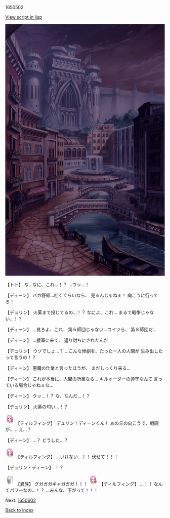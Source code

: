 1650502

[View script in lisp](../scripts/1650502.txt)

![006_town_TotalEclipse.png](../images/backgrounds/006_town_TotalEclipse.png)

【トト】
な…なに、これ…！？
…ウッ…！

【ディーン】
バカ野郎…吐くぐらいなら、
見るんじゃねぇ！
向こうに行ってろ！

【デュリン】
火薬まで投じてるの…！？
なによ、これ…
まるで戦争じゃない…！？

【ディーン】
…見ろよ、これ…
第６師団じゃない…コイツら、
第８師団だ…

【ディーン】
…援軍に来て、
返り討ちにされたんだ

【デュリン】
ウソでしょ…？
…こんな惨劇を、たった一人の人間が
生み出したって言うの！？

【ディーン】
悪魔の仕業と言ったほうが、
まだしっくり来る…

【ディーン】
これが本当に、人間の所業なら…
キルオーダーの遵守なんて
言っている場合じゃねぇな…

【ディーン】
クッ…！？
な、なんだ…！？

【デュリン】
火薬の匂い…！？

<img src="../images/units/101411.png" alt="101411.png" height="34"/>
【ティルフィング】
デュリン！ディーンくん！
あの丘の向こうで、戦闘が…
…え…？

【ディーン】
…？
どうした…？

<img src="../images/units/101411.png" alt="101411.png" height="34"/>
【ティルフィング】
…いけない…！！
伏せて！！！

【デュリン・ディーン】
！？

<img src="../images/units/810004.png" alt="810004.png" height="34"/>
【異族】
グガガガギャガガガ！！！

<img src="../images/units/101411.png" alt="101411.png" height="34"/>
【ティルフィング】
…！！
なんてパワーなの…！？
…みんな、下がって！！！

Next: [1650602](1650602.md)

[Back to index](index.md)
